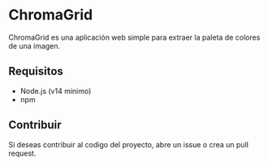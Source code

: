 # ChromaGrid

ChromaGrid es una aplicación web simple para extraer la paleta de colores de una imagen.

## Requisitos

- Node.js (v14 minimo)
- npm

## Contribuir

Si deseas contribuir al codigo del proyecto, abre un issue o crea un pull request.
